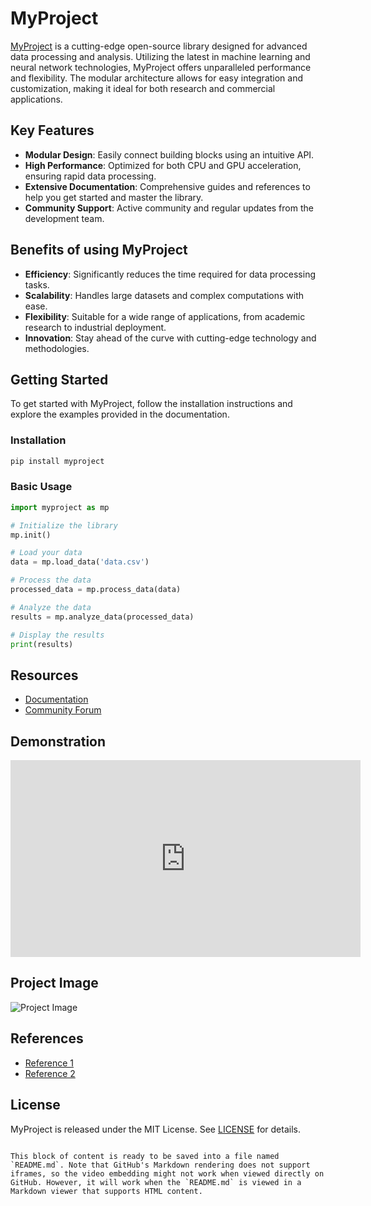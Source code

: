 # MyProject

[MyProject](https://www.myproject.com) is a cutting-edge open-source library designed for advanced data processing and analysis. Utilizing the latest in machine learning and neural network technologies, MyProject offers unparalleled performance and flexibility. The modular architecture allows for easy integration and customization, making it ideal for both research and commercial applications.

## Key Features

- **Modular Design**: Easily connect building blocks using an intuitive API.
- **High Performance**: Optimized for both CPU and GPU acceleration, ensuring rapid data processing.
- **Extensive Documentation**: Comprehensive guides and references to help you get started and master the library.
- **Community Support**: Active community and regular updates from the development team.

## Benefits of using MyProject

- **Efficiency**: Significantly reduces the time required for data processing tasks.
- **Scalability**: Handles large datasets and complex computations with ease.
- **Flexibility**: Suitable for a wide range of applications, from academic research to industrial deployment.
- **Innovation**: Stay ahead of the curve with cutting-edge technology and methodologies.

## Getting Started

To get started with MyProject, follow the installation instructions and explore the examples provided in the documentation.

### Installation

```bash
pip install myproject
```

### Basic Usage

```python
import myproject as mp

# Initialize the library
mp.init()

# Load your data
data = mp.load_data('data.csv')

# Process the data
processed_data = mp.process_data(data)

# Analyze the data
results = mp.analyze_data(processed_data)

# Display the results
print(results)
```

## Resources

- [Documentation](https://www.myproject.com/docs)
- [Community Forum](https://forum.myproject.com)

## Demonstration

<center>
<iframe width="560" height="315" src="https://www.youtube.com/watch?v=P-IgU-CYxEo" title="YouTube video player" frameborder="0" allow="accelerometer; autoplay; clipboard-write; encrypted-media; gyroscope; picture-in-picture" allowfullscreen></iframe>
</center>

## Project Image

![Project Image](https://gmoein.github.io/images/disn.jpg)

## References

- [Reference 1](https://www.reference1.com)
- [Reference 2](https://www.reference2.com)

## License

MyProject is released under the MIT License. See [LICENSE](LICENSE) for details.
```

This block of content is ready to be saved into a file named `README.md`. Note that GitHub's Markdown rendering does not support iframes, so the video embedding might not work when viewed directly on GitHub. However, it will work when the `README.md` is viewed in a Markdown viewer that supports HTML content.
